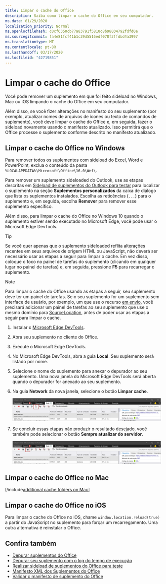 ```yaml
---
title: Limpar o cache do Office
description: Saiba como limpar o cache do Office em seu computador.
ms.date: 01/29/2020
localization_priority: Normal
ms.openlocfilehash: c0cf6350cb77a83791f5810c8b98034792fdfd0e
ms.sourcegitcommit: fa4e81fcf41b1c39d5516edf078f3ffdbd4a3997
ms.translationtype: MT
ms.contentlocale: pt-BR
ms.lasthandoff: 03/17/2020
ms.locfileid: "42719851"
---
```

# <a name="clear-the-office-cache"></a>Limpar o cache do Office

Você pode remover um suplemento em que foi feito sideload no Windows, Mac ou iOS limpando o cache do Office em seu computador.

Além disso, se você fizer alterações no manifesto do seu suplemento (por exemplo, atualizar nomes de arquivos de ícones ou texto de comandos de suplemento), você deve limpar o cache do Office e, em seguida, fazer o sideload novamente usando o manifesto atualizado. Isso permitirá que o Office processe o suplemento conforme descrito no manifesto atualizado.

## <a name="clear-the-office-cache-on-windows"></a>Limpar o cache do Office no Windows

Para remover todos os suplementos com sideload do Excel, Word e PowerPoint, exclua o conteúdo da pasta `%LOCALAPPDATA%\Microsoft\Office\16.0\Wef\`.

Para remover um suplemento sideloaded do Outlook, use as etapas descritas em [Sideload de suplementos do Outlook para testar](../outlook/sideload-outlook-add-ins-for-testing.md) para localizar o suplemento na seção **Suplementos personalizados** da caixa de diálogo que lista os suplementos instalados. Escolha as reticências (`...`) para o suplemento e, em seguida, escolha **Remover** para remover esse suplemento específico.

Além disso, para limpar o cache do Office no Windows 10 quando o suplemento estiver sendo executado no Microsoft Edge, você pode usar o Microsoft Edge DevTools.

> [!TIP]
> Se você quer apenas que o suplemento sideloaded reflita alterações recentes em seus arquivos de origem HTML ou JavaScript, não deverá ser necessário usar as etapas a seguir para limpar o cache. Em vez disso, coloque o foco no painel de tarefas do suplemento (clicando em qualquer lugar no painel de tarefas) e, em seguida, pressione **F5** para recarregar o suplemento.

> [!NOTE]
> Para limpar o cache do Office usando as etapas a seguir, seu suplemento deve ter um painel de tarefas. Se o seu suplemento for um suplemento sem interface de usuário, por exemplo, um que use o recurso [em envio](../outlook/outlook-on-send-addins.md), você precisará adicionar um painel de tarefas ao seu suplemento que use o mesmo domínio para [SourceLocation](../reference/manifest/sourcelocation.md), antes de poder usar as etapas a seguir para limpar o cache.

1. Instalar o [Microsoft Edge DevTools](https://www.microsoft.com/p/microsoft-edge-devtools-preview/9mzbfrmz0mnj).

2. Abra seu suplemento no cliente do Office.

3. Execute o Microsoft Edge DevTools.

4. No Microsoft Edge DevTools, abra a guia **Local**. Seu suplemento será listado por nome.

5. Selecione o nome do suplemento para anexar o depurador ao seu suplemento. Uma nova janela do Microsoft Edge DevTools será aberta quando o depurador for anexado ao seu suplemento.

6. Na guia **Network** da nova janela, selecione o botão **Limpar cache**.

    ![Captura de tela do Microsoft Edge DevTools com o botão Limpar cache realçado](../images/edge-devtools-clear-cache.png)

7. Se concluir essas etapas não produzir o resultado desejado, você também pode selecionar o botão **Sempre atualizar do servidor**.

    ![Captura de tela do Microsoft Edge DevTools com o botão sempre atualizar do servidor realçado](../images/edge-devtools-refresh-from-server.png)

## <a name="clear-the-office-cache-on-mac"></a>Limpar o cache do Office no Mac

[!include[additional cache folders on Mac](../includes/mac-cache-folders.md)]

## <a name="clear-the-office-cache-on-ios"></a>Limpar o cache do Office no iOS

Para limpar o cache do Office no iOS, chame `window.location.reload(true)` a partir do JavaScript no suplemento para forçar um recarregamento. Uma outra alternativa é reinstalar o Office.

## <a name="see-also"></a>Confira também

- [Depurar suplementos do Office](debug-add-ins-using-f12-developer-tools-on-windows-10.md)
- [Depurar seu suplemento com o log do tempo de execução](runtime-logging.md)
- [Realizar sideload de suplementos do Office para teste](sideload-office-add-ins-for-testing.md)
- [Manifesto XML dos Suplementos do Office](../develop/add-in-manifests.md)
- [Validar o manifesto de suplemento do Office](troubleshoot-manifest.md)
